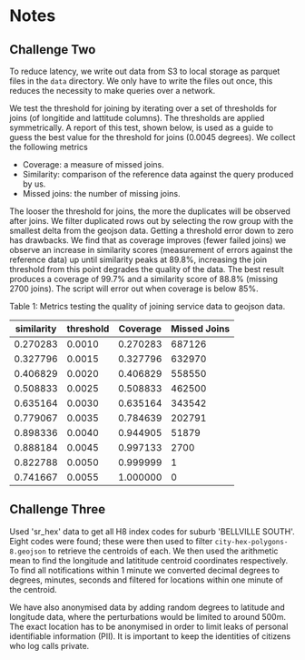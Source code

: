 # Notes

## Challenge Two

To reduce latency, we write out data from S3 to local storage as parquet files in the `data` directory. We only have to write the files out once, this reduces the necessity to make queries over a network.

We test the threshold for joining by iterating over a set of thresholds for joins (of longitide and lattitude columns). The thresholds are applied symmetrically. A report of this test, shown below, is used as a guide to guess the best value for the threshold for joins (0.0045 degrees). We collect the following metrics 
* Coverage: a measure of missed joins.
* Similarity: comparison of the reference data against the query produced by us.
* Missed joins: the number of missing joins.

The looser the threshold for joins, the more the duplicates will be observed after joins. We filter duplicated rows out by selecting the row group with the smallest delta from the geojson data. Getting a threshold error down to zero has drawbacks. We find that as coverage improves (fewer failed joins) we observe an increase in similarity scores (measurement of errors against the reference data) up until similarity peaks at 89.8%, increasing the join threshold from this point degrades the quality of the data. The best result produces a coverage of 99.7% and a similarity score of 88.8% (missing 2700 joins). The script will error out when coverage is below 85%.

Table 1: Metrics testing the quality of joining service data to geojson data.

 | similarity | threshold | Coverage | Missed Joins |
 |------------|-----------|----------|--------------|
 |  0.270283  |   0.0010  | 0.270283 |       687126 |
 |  0.327796  |   0.0015  | 0.327796 |       632970 |
 |  0.406829  |   0.0020  | 0.406829 |       558550 |
 |  0.508833  |   0.0025  | 0.508833 |       462500 |
 |  0.635164  |   0.0030  | 0.635164 |       343542 |
 |  0.779067  |   0.0035  | 0.784639 |       202791 |
 |  0.898336  |   0.0040  | 0.944905 |        51879 |
 |  0.888184  |   0.0045  | 0.997133 |         2700 |
 |  0.822788  |   0.0050  | 0.999999 |            1 |
 |  0.741667  |   0.0055  | 1.000000 |            0 |


## Challenge Three

Used 'sr_hex' data to get all H8 index codes for suburb 'BELLVILLE SOUTH'. Eight codes were found; these were then used to filter `city-hex-polygons-8.geojson` to retrieve
the centroids of each. We then used the arithmetic mean to find the longitude and latititude centroid coordinates respectively. To find all notifications within 1 minute we converted decimal degrees to degrees, minutes, seconds and filtered for locations within one minute of the centroid.

We have also anonymised data by adding random degrees to latitude and longitude data, where the perturbations would be limited to around 500m.
The exact location has to be anonymised in order to limit leaks of personal identifiable information (PII). It is important to keep the identities of citizens
who log calls private.
